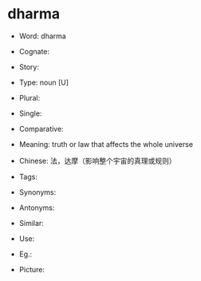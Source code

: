 # dharma

- Word: dharma
- Cognate: 
- Story: 

- Type: noun [U]
- Plural: 
- Single: 
- Comparative: 
- Meaning: truth or law that affects the whole universe
- Chinese: 法，达摩（影响整个宇宙的真理或规则）
- Tags: 
- Synonyms: 
- Antonyms: 
- Similar: 
- Use: 
- Eg.: 
- Picture: 

